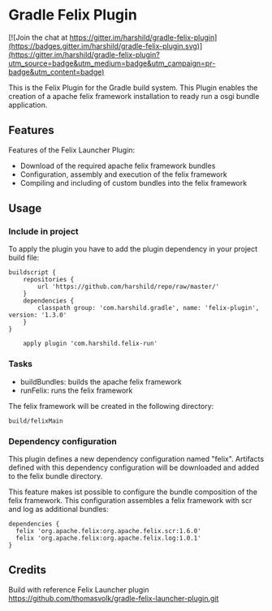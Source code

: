 Gradle Felix Plugin
============================

[![Join the chat at https://gitter.im/harshild/gradle-felix-plugin](https://badges.gitter.im/harshild/gradle-felix-plugin.svg)](https://gitter.im/harshild/gradle-felix-plugin?utm_source=badge&utm_medium=badge&utm_campaign=pr-badge&utm_content=badge)

This is the Felix Plugin for the Gradle build system. This Plugin enables
the creation of a apache felix framework installation to ready run a osgi bundle
application.

Features
--------

Features of the Felix Launcher Plugin:

* Download of the required apache felix framework bundles
* Configuration, assembly and execution of the felix framework
* Compiling and including of custom bundles into the felix framework

Usage
-----
### Include in project ###


To apply the plugin you have to add the plugin dependency in your project build file:

	buildscript {
	    repositories {
	        url 'https://github.com/harshild/repo/raw/master/'
	    }
	    dependencies {
	        classpath group: 'com.harshild.gradle', name: 'felix-plugin', version: '1.3.0'
	    }
	}

        apply plugin 'com.harshild.felix-run'

### Tasks ###

 * buildBundles: builds the apache felix framework
 * runFelix: runs the felix framework

The felix framework will be created in the following directory:

	build/felixMain

### Dependency configuration ###

This plugin defines a new dependency configuration named "felix".
Artifacts defined with this dependency configuration will be downloaded and
added to the felix bundle directory.

This feature makes ist possible to configure the bundle composition of the
felix framework. This configuration assembles a felix framework with
scr and log as additional bundles:

	dependencies {
	  felix 'org.apache.felix:org.apache.felix.scr:1.6.0'
	  felix 'org.apache.felix:org.apache.felix.log:1.0.1'
	}

Credits
-----

Build with reference Felix Launcher plugin
 https://github.com/thomasvolk/gradle-felix-launcher-plugin.git
